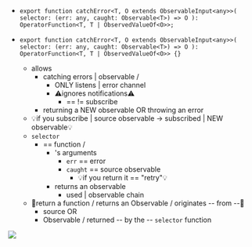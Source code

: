 * `export function catchError<T, O extends ObservableInput<any>>(
  selector: (err: any, caught: Observable<T>) => O
): OperatorFunction<T, T | ObservedValueOf<O>>;`

* `export function catchError<T, O extends ObservableInput<any>>(
  selector: (err: any, caught: Observable<T>) => O
): OperatorFunction<T, T | ObservedValueOf<O>> {}`
  * allows
    * catching errors | observable /
      * ONLY listens | error channel
      * ⚠️ignores notifications⚠️
        * == != subscribe
    * returning a NEW observable OR throwing an error
  * 💡if you subscribe | source observable -> subscribed | NEW observable💡
  * `selector`
    * == function /
      * 's arguments
        * `err` == error
        * `caught` == source observable
          * 💡if you return it == "retry"💡
      * returns an observable
        * used | observable chain
  * 👀return a function / returns an Observable / originates -- from --👀
    * source OR
    * Observable / returned -- by the -- `selector` function

 ![](/apps/rxjs.dev/src/assets/images/marble-diagrams/catch.png)
